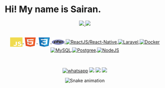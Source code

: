 <h1> Hi! My name is Sairan. </h1>

<div align="center">
  <a href="https://github.com/SairanSerra">
  <img height="180em" src="https://github-readme-stats.vercel.app/api?username=SairanSerra&show_icons=true&theme=dracula&include_all_commits=true&count_private=true"/>
  <img height="180em" src="https://github-readme-stats.vercel.app/api/top-langs/?username=SairanSerra&layout=compact&langs_count=7&theme=dracula"/>
</div>

 <br>
<div  align="center"> 
  <div style="display: inline_block"><br>
  <img align="center" alt="JavaScript" title="JavaScript" height="30" width="40" src="https://raw.githubusercontent.com/devicons/devicon/master/icons/javascript/javascript-plain.svg">
  <img align="center" alt="HTML" height="30" title="HTML5" width="40" src="https://raw.githubusercontent.com/devicons/devicon/master/icons/html5/html5-original.svg">
  <img align="center" alt="CSS" height="30" title="CSS3" width="40" src="https://raw.githubusercontent.com/devicons/devicon/master/icons/css3/css3-original.svg">
  <img align="center" alt="PHP" height="30" title="PHP" width="40" src="https://raw.githubusercontent.com/devicons/devicon/master/icons/php/php-original.svg">  
  <img align="center" height="30" alt="ReactJS/React-Native" title="ReactJS/React-Native" width="40" title="PHP" src="https://cdn.jsdelivr.net/gh/devicons/devicon/icons/react/react-original.svg" />
  <img align="center" height="30" alt="Laravel" title="Laravel" src="https://cdn.jsdelivr.net/gh/devicons/devicon/icons/laravel/laravel-plain.svg" />
  <img align="center" height="30" alt="Docker" title="Docker" src="https://cdn.jsdelivr.net/gh/devicons/devicon/icons/docker/docker-original.svg" />
  <img align="center" height="30" alt="MySQL" title="MySQL" src="https://cdn.jsdelivr.net/gh/devicons/devicon/icons/mysql/mysql-original.svg" />
  <img align="center" height="30" alt="Postgree" title="Postgree" src="https://cdn.jsdelivr.net/gh/devicons/devicon/icons/postgresql/postgresql-original.svg" />
    <img align="center" height="30" alt="NodeJS" title="NodeJS" src="https://cdn.jsdelivr.net/gh/devicons/devicon/icons/postgresql/nodejs-original.svg" />
 </div>
 
 ##
 
  <br>
   <a href="https://api.whatsapp.com/send?phone=5511996076125&text=Bem%20vindo"><img src="https://img.shields.io/badge/WhatsApp-25D366?style=for-the-badge&logo=whatsapp&logoColor=white" alt="whatsapp" title="WhatsApp"  widht:"40" height:"40"/></a>
  <a href="https://www.instagram.com/sairan_serra/" target="_blank"><img src="https://img.shields.io/badge/-Instagram-%23E4405F?style=for-the-badge&logo=instagram&logoColor=white" target="_blank"></a>
  <a href="https://br.linkedin.com/in/sairan-serra-dos-santos-005a42208" target="_blank"><img src="https://img.shields.io/badge/-LinkedIn-%230077B5?style=for-the-badge&logo=linkedin&logoColor=white" target="_blank"></a> 
  <a href = "mailto:sairan.serra@gmail.com"><img src="https://img.shields.io/badge/-Gmail-%23333?style=for-the-badge&logo=gmail&logoColor=white" target="_blank"></a>
 
  ![Snake animation](https://github.com/SairanSerra/SairanSerra/blob/output/github-contribution-grid-snake.svg)
 
</div>
 
